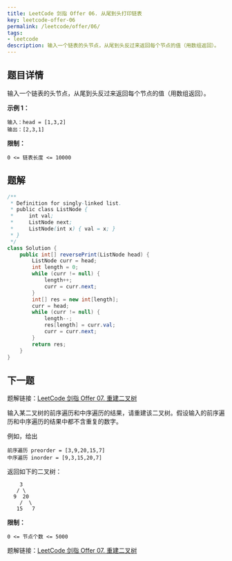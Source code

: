 ```yaml
---
title: LeetCode 剑指 Offer 06. 从尾到头打印链表
key: leetcode-offer-06
permalink: /leetcode/offer/06/
tags:
- leetcode
description: 输入一个链表的头节点，从尾到头反过来返回每个节点的值（用数组返回）。
---
```


## 题目详情

输入一个链表的头节点，从尾到头反过来返回每个节点的值（用数组返回）。

**示例 1：**

```
输入：head = [1,3,2]
输出：[2,3,1]
```

**限制：**

```
0 <= 链表长度 <= 10000
```

<!--more-->

## 题解

```java
/**
 * Definition for singly-linked list.
 * public class ListNode {
 *     int val;
 *     ListNode next;
 *     ListNode(int x) { val = x; }
 * }
 */
class Solution {
    public int[] reversePrint(ListNode head) {
        ListNode curr = head;
        int length = 0;
        while (curr != null) {
            length++;
            curr = curr.next;
        }
        int[] res = new int[length];
        curr = head;
        while (curr != null) {
            length--;
            res[length] = curr.val;
            curr = curr.next;
        }
        return res;
    }
}
```

## 下一题

题解链接：[LeetCode 剑指 Offer 07. 重建二叉树](/leetcode/offer/07/)

输入某二叉树的前序遍历和中序遍历的结果，请重建该二叉树。假设输入的前序遍历和中序遍历的结果中都不含重复的数字。

例如，给出

```
前序遍历 preorder = [3,9,20,15,7]
中序遍历 inorder = [9,3,15,20,7]
```

返回如下的二叉树：

```
    3
   / \
  9  20
    /  \
   15   7
```

**限制：**

```
0 <= 节点个数 <= 5000
```

题解链接：[LeetCode 剑指 Offer 07. 重建二叉树](/leetcode/offer/07/)